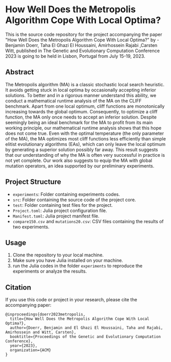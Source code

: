 # How Well Does the Metropolis Algorithm Cope With Local Optima?
This is the source code repository for the project accompanying the paper "How Well Does the Metropolis Algorithm Cope With Local Optima?" by - Benjamin Doerr, Taha El Ghazi El Houssaini, Amirhossein Rajabi ,Carsten Witt, published in The Genetic and Evolutionary Computation Conference 2023 is going to be held in Lisbon, Portugal from July 15-19, 2023.

## Abstract
The Metropolis algorithm (MA) is a classic stochastic local search heuristic. It avoids getting stuck in local optima by occasionally accepting inferior solutions. To better and in a rigorous manner understand this ability, we conduct a mathematical runtime analysis of the MA on the CLIFF benchmark. Apart from one local optimum, cliff functions are monotonically increasing towards the global optimum. Consequently, to optimize a cliff function, the MA only once needs to accept an inferior solution. Despite seemingly being an ideal benchmark for the MA to profit from its main working principle, our mathematical runtime analysis shows that this hope does not come true. Even with the optimal temperature (the only parameter of the MA), the MA optimizes most cliff functions less efficiently than simple elitist evolutionary algorithms (EAs), which can only leave the local optimum by generating a superior solution possibly far away. This result suggests that our understanding of why the MA is often very successful in practice is not yet complete. Our work also suggests to equip the MA with global mutation operators, an idea supported by our preliminary experiments.

## Project Structure
- `experiments`: Folder containing experiments codes.
- `src`: Folder containing the source code of the project core.
- `test`: Folder containing test files for the project.
- `Project.toml`: Julia project configuration file.
- `Manifest.toml`: Julia project manifest file.
- `compare150.csv` and `mutations20.csv`: CSV files containing the results of two experiments.

## Usage
1. Clone the repository to your local machine.
2. Make sure you have Julia installed on your machine.
3. run the Julia codes in the folder `experiments` to reproduce the experiments or analyze the results.


## Citation
If you use this code or project in your research, please cite the accompanying paper:
```
@inproceedings{doerr2023metropolis,
  title={How Well Does the Metropolis Algorithm Cope With Local Optima?},
  author={Doerr, Benjamin and El Ghazi El Houssaini, Taha and Rajabi, Amirhossein and Witt, Carsten},
  booktitle={Proceedings of the Genetic and Evolutionary Computation Conference},
  year={2023},
  organization={ACM}
}
```


